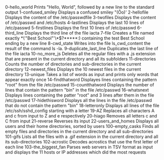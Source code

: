 0-hello_world 	Prints "Hello, World", followed by a new line to the standard output
1-confused_smiley 	Displays a confused smiley "(Ôo)'
2-hellofile 	Displays the content of the /etc/passwdfile
3-twofiles 	Displays the content of /etc/passwd and /etc/hosts
4-lastlines 	Displays the last 10 lines of /etc/passwd
5-firstlines 	Displays the first 10 lines of /etc/passwd
6-third_line 	Displays the third line of the file iacta
7-file 	Creates a file named exactly \*\\'"Best School"\'\\*$\?\*\*\*\*\*:) containing the test Best School ending by a new line
8-cwd_state 	Writes into the file ls_cwd_content the result of the command ls -la.
9-duplicate_last_line 	Duplicates the last line of the file iacta
10-no_more_js 	Deletes all the regular files with a .js extension that are present in the current directory and all its subfolders
11-directories 	Counts the number of directories and sub-directories in the current directory
12-newest_files 	Displays the 10 newest files in the current directory
13-unique 	Takes a list of words as input and prints only words that appear exactly once
14-findthatword 	Displayes lines containing the pattern "root" from the file /etc/passwd
15-countthatword 	Displays the number of lines that contain the pattern "bin" in the file /etc/passwd
16-whatsnext 	Displays lines containing the patter "root" and 3 lines after them in the file /etc/passwd
17-hidethisword 	Displays all the lines in the file /etc/passwd that do not contain the pattern "bin"
18-letteronly 	Displays all lines of the file /etc/ssh/sshd_config starting with a letter
19-AZ 	Replaces all characters A and c from input to Z and e respectively
20-hiago 	Removes all letters c and C from input
21-reverse 	Reverses its input
22-users_and_homes 	Displays all users and their home directories, sorted by users
100-empty_casks 	Finds all empty files and directories in the current directory and all sub-directories
101-gifs 	Lists all the files with a .gif extension in the current directory and all its sub-directories
102-acrostic 	Decodes acrostics that use the first letter of each line
103-the_biggest_fan 	Parses web servers in TSV format as input and displays the 11 hosts or IP addresses which did the most requests
